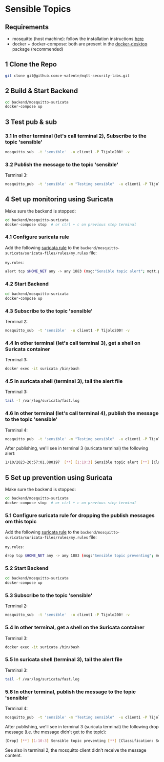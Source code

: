 # Sensible Topics 

## Requirements

- mosquitto (host machine): follow the installation instructions [here](https://mosquitto.org/download/)
- docker + docker-compose: both are present in the [docker-desktop](https://www.docker.com/products/docker-desktop/) package (recommended)

## 1 Clone the Repo

```sh
git clone git@github.com:e-valente/mqtt-security-labs.git
```

## 2 Build & Start Backend

```sh
cd backend/mosquitto-suricata
docker-compose up
```

## 3 Test pub & sub

### 3.1 In other terminal (let's call terminal 2), Subscribe to the topic 'sensible'

```sh
mosquitto_sub  -t 'sensible'  -u client1 -P Tijolo200! -v
```

### 3.2 Publish the message to the topic 'sensible'

Terminal 3:

```sh
mosquitto_pub  -t 'sensible' -m "Testing sensible"  -u client1 -P Tijolo200!
```

## 4 Set up monitoring using Suricata

Make sure the backend is stopped:

```sh
cd backend/mosquitto-suricata
docker-compose stop  # or ctrl + c on previous step terminal
```

### 4.1 Configure suricata rule 

Add the following [suricata rule](https://docs.suricata.io/en/suricata-6.0.0/rules/intro.html) to the `backend/mosquitto-suricata/suricata-files/rules/my.rules` file:

`my.rules`:  
```sh
alert tcp $HOME_NET any -> any 1883 (msg:"Sensible topic alert"; mqtt.publish.topic; content:"sensible"; classtype:sensible-topic; sid:10; rev:3;)
```

### 4.2 Start Backend

```sh
cd backend/mosquitto-suricata
docker-compose up
```

### 4.3 Subscribe to the topic 'sensible'

Terminal 2:  
```sh
mosquitto_sub  -t 'sensible'  -u client1 -P Tijolo200! -v
```

### 4.4 In other terminal (let's call terminal 3), get a shell on Suricata container

Terminal 3:
```sh
docker exec -it suricata /bin/bash
```

### 4.5 In suricata shell (terminal 3), tail the alert file

Terminal 3:
```sh
tail -f /var/log/suricata/fast.log
```

### 4.6 In other terminal (let's call terminal 4), publish the message to the topic 'sensible'

Terminal 4:
```sh
mosquitto_pub  -t 'sensible' -m "Testing sensible"  -u client1 -P Tijolo200!
```

After publishing, we'll see in terminal 3 (suricata terminal) the following alert:

```sh
1/10/2023-20:57:01.080197  [**] [1:10:3] Sensible topic alert [**] [Classification: Sensible Topic Publishing Activity was Detected] [Priority: 1] {TCP} 172.21.0.1:39630 -> 172.21.0.2:1883
```

## 5 Set up prevention using Suricata

Make sure the backend is stopped:

```sh
cd backend/mosquitto-suricata
docker-compose stop  # or ctrl + c on previous step terminal
```

### 5.1 Configure suricata rule for dropping the publish messages om this topic

Add the following [suricata rule](https://docs.suricata.io/en/suricata-6.0.0/rules/intro.html) to the `backend/mosquitto-suricata/suricata-files/rules/my.rules` file:

`my.rules`:  
```sh
drop tcp $HOME_NET any -> any 1883 (msg:"Sensible topic preventing"; mqtt.publish.topic; content:"sensible"; classtype:sensible-topic; sid:10; rev:3;)
```

### 5.2 Start Backend

```sh
cd backend/mosquitto-suricata
docker-compose up
```

### 5.3 Subscribe to the topic 'sensible'

Terminal 2:  
```sh
mosquitto_sub  -t 'sensible'  -u client1 -P Tijolo200! -v
```

### 5.4 In other terminal, get a shell on the Suricata container

Terminal 3:
```sh
docker exec -it suricata /bin/bash
```

### 5.5 In suricata shell (terminal 3), tail the alert file

Terminal 3:
```sh
tail -f /var/log/suricata/fast.log
```

### 5.6 In other terminal, publish the message to the topic 'sensible'

Terminal 4:
```sh
mosquitto_pub  -t 'sensible' -m "Testing sensible"  -u client1 -P Tijolo200!
```

After publishing, we'll see in terminal 3 (suricata terminal) the following drop message (i.e. the message didn't get to the topic):

```sh
[Drop] [**] [1:10:3] Sensible topic preventing [**] [Classification: Sensible Topic Publishing Activity was Detected] [Priority: 1] {TCP} 172.21.0.1:53096 -> 172.21.0.2:1883
```

See also in terminal 2, the mosquitto client didn't receive the message content.
